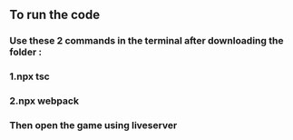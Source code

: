 ## To run the code
### Use these 2 commands in the terminal after downloading the folder :
### 1.npx tsc
### 2.npx webpack
### Then open the game using liveserver
